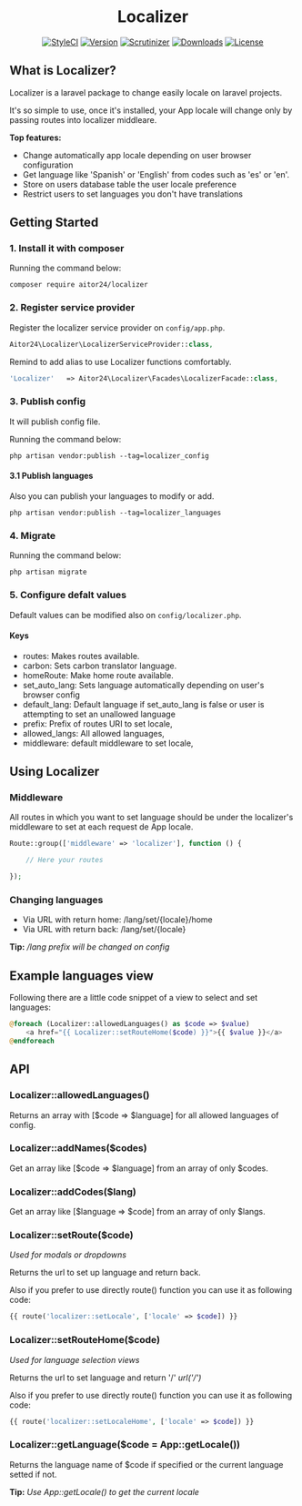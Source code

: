 <h1 align="center">Localizer</h1>

<p align="center">
    <a href="https://styleci.io/repos/74991261"><img src="https://styleci.io/repos/74991261/shield?style=flat&branch=master" alt="StyleCI"></a>
    <a href="https://github.com/24aitor/Localizer/releases"><img src="https://poser.pugx.org/aitor24/localizer/v/stable.svg" alt="Version"></a>
    <a href="https://scrutinizer-ci.com/g/24aitor/Localizer/?branch=master"><img src="https://scrutinizer-ci.com/g/24aitor/Localizer/badges/quality-score.png?b=master" alt="Scrutinizer"></a>
    <a href="https://github.com/24aitor/Localizer"><img src="https://poser.pugx.org/aitor24/localizer/d/total.svg" alt="Downloads"></a>
    <a href="https://raw.githubusercontent.com/24aitor/localizer/master/LICENSE"><img src="https://poser.pugx.org/aitor24/localizer/license.svg" alt="License"></a>
</p>


## What is Localizer?

Localizer is a laravel package to change easily locale on laravel projects.

It's so simple to use, once it's installed, your App locale will change only by passing routes into localizer middleare.

**Top features:**

- Change automatically app locale depending on user browser configuration
- Get language like 'Spanish' or 'English' from codes such as 'es' or 'en'.
- Store on users database table the user locale preference
- Restrict users to set languages you don't have translations

## Getting Started

### 1. Install it with composer

Running the command below:

```
composer require aitor24/localizer
```

### 2. Register service provider

Register the localizer service provider on ``config/app.php``.

```php
Aitor24\Localizer\LocalizerServiceProvider::class,
```

Remind to add alias to use Localizer functions comfortably.

```php
'Localizer'   => Aitor24\Localizer\Facades\LocalizerFacade::class,
```

### 3. Publish config

It will publish config file.

Running the command below:

```
php artisan vendor:publish --tag=localizer_config
```


#### 3.1 Publish languages

Also you can publish your languages to modify or add.

```
php artisan vendor:publish --tag=localizer_languages
```

### 4. Migrate


Running the command below:

```
php artisan migrate
```


### 5. Configure defalt values

Default values can be modified also on `config/localizer.php`.

#### Keys

- routes: Makes routes available.
- carbon: Sets carbon translator language.
- homeRoute: Make home route available.
- set_auto_lang: Sets language automatically depending on user's browser config
- default_lang: Default language if set_auto_lang is false or user is attempting to set an unallowed language
- prefix: Prefix of routes URI to set locale,
- allowed_langs: All allowed languages,
- middleware: default middleware to set locale,

## Using Localizer

### Middleware

All routes in which you want to set language should be under the localizer's
middleware to set at each request de App locale.

```php
Route::group(['middleware' => 'localizer'], function () {

    // Here your routes

});
```

### Changing languages

- Via URL with return home: /lang/set/{locale}/home
- Via URL with return back: /lang/set/{locale}

**Tip:** */lang prefix will be changed on config*

## Example languages view

Following there are a little code snippet of a view to select and
set languages:

```php
@foreach (Localizer::allowedLanguages() as $code => $value)
    <a href="{{ Localizer::setRouteHome($code) }}">{{ $value }}</a>
@endforeach
```

## API

### Localizer::allowedLanguages()

Returns an array with [$code => $language] for all allowed
languages of config.

### Localizer::addNames($codes)

Get an array like [$code => $language] from an array of only $codes.


### Localizer::addCodes($lang)

Get an array like [$language => $code] from an array of only $langs.

### Localizer::setRoute($code)

*Used for modals or dropdowns*

Returns the url to set up language and return back.

Also if you prefer to use directly route() function you can use it
as following code:

```php
{{ route('localizer::setLocale', ['locale' => $code]) }}
```

### Localizer::setRouteHome($code)

*Used for language selection views*

Returns the url to set language and return '/' *url('/')*

Also if you prefer to use directly route() function you can use it
as following code:

```php
{{ route('localizer::setLocaleHome', ['locale' => $code]) }}
```

### Localizer::getLanguage($code = App::getLocale())

Returns the language name of $code if specified or the current
language setted if not.

**Tip:** *Use App::getLocale() to get the current locale*
